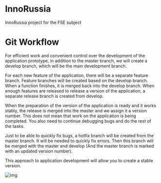 # InnoRussia
InnoRussia project for the FSE subject

Git Workflow
=====================

For efficient work and convenient control over the development of the application prototype, in addition to the master branch, we will create a develop branch, which will be the main development branch.

For each new feature of the application, there will be a separate feature branch. Feature branches will be created based on the develop branch. When a function finishes, it is merged back into the develop branch. When enough features are released to release a version of the application, a separate release branch is created from develop.

When the preparation of the version of the application is ready and it works stably, the release is merged into the master and we assign it a version number. This does not mean that work on the application is being completed. You also need to continue debugging bugs and do the rest of the tasks.

Just to be able to quickly fix bugs, a hotfix branch will be created from the master branch. It will be needed to quickly fix errors. Then this branch will be merged with the master and develop (And the master branch is marked with an updated version number).

This approach to application development will allow you to create a stable version.

![img](https://ibb.co/z2D28Js)

